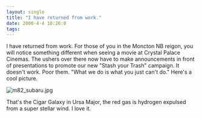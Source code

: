 ```yaml
---
layout: single
title: "I have returned from work."
date: 2000-4-4 18:26:0
tags: 
---
```


I have returned from work. For those of you in the Moncton NB reigon, you will notice something different when seeing a movie at Crystal Palace Cinemas. The ushers over there now have to make announcements in front of presentations to promote our new "Stash your Trash" campaign. It doesn't work. Poor them. "What we do is what you just can't do." Here's a cool picture.



![m82_subaru.jpg][1]






That's the Cigar Galaxy in Ursa Major, the red gas is hydrogen expulsed from a super stellar wind. I love it.



   [1]: http://3.bp.blogspot.com/-vD9fGjc_G7Y/Tn0P5ybG9LI/AAAAAAAAALM/XFJdzL1imVo/s320/m82_subaru.jpg
